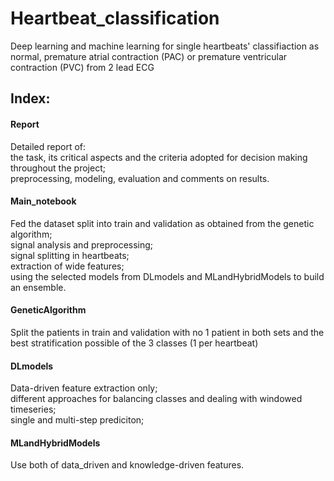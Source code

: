 # Heartbeat_classification
Deep learning and machine learning for single heartbeats' classifiaction as normal, premature atrial contraction (PAC) or premature ventricular contraction (PVC) from 2 lead ECG
## Index:
#### Report
Detailed report of:  
the task, its critical aspects and the criteria adopted for decision making throughout the project;  
preprocessing, modeling, evaluation and comments on results.
#### Main_notebook
Fed the dataset split into train and validation as obtained from the genetic algorithm;  
signal analysis and preprocessing;  
signal splitting in heartbeats;  
extraction of wide features;  
using the selected models from DLmodels and MLandHybridModels to build an ensemble.
#### GeneticAlgorithm
Split the patients in train and validation with no 1 patient in both sets and the best stratification possible of the 3 classes (1 per heartbeat)
#### DLmodels
Data-driven feature extraction only;  
different approaches for balancing classes and dealing with windowed timeseries;  
single and multi-step prediciton;  
#### MLandHybridModels
Use both of data_driven and knowledge-driven features.
